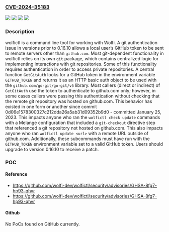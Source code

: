 ### [CVE-2024-35183](https://cve.mitre.org/cgi-bin/cvename.cgi?name=CVE-2024-35183)
![](https://img.shields.io/static/v1?label=Product&message=wolfictl&color=blue)
![](https://img.shields.io/static/v1?label=Version&message=%3D%20%3C%200.16.10%20&color=brighgreen)
![](https://img.shields.io/static/v1?label=Vulnerability&message=CWE-552%3A%20Files%20or%20Directories%20Accessible%20to%20External%20Parties&color=brighgreen)
![](https://img.shields.io/static/v1?label=Vulnerability&message=CWE-668%3A%20Exposure%20of%20Resource%20to%20Wrong%20Sphere&color=brighgreen)

### Description

wolfictl is a command line tool for working with Wolfi. A git authentication issue in versions prior to 0.16.10 allows a local user’s GitHub token to be sent to remote servers other than `github.com`. Most git-dependent functionality in wolfictl relies on its own `git` package, which contains centralized logic for implementing interactions with git repositories. Some of this functionality requires authentication in order to access private repositories. A central function `GetGitAuth` looks for a GitHub token in the environment variable `GITHUB_TOKEN` and returns it as an HTTP basic auth object to be used with the `github.com/go-git/go-git/v5` library. Most callers (direct or indirect) of `GetGitAuth` use the token to authenticate to github.com only; however, in some cases callers were passing this authentication without checking that the remote git repository was hosted on github.com. This behavior has existed in one form or another since commit 0d06e1578300327c212dda26a5ab31d09352b9d0 - committed January 25, 2023. This impacts anyone who ran the `wolfictl check update` commands with a Melange configuration that included a `git-checkout` directive step that referenced a git repository not hosted on github.com. This also impacts anyone who ran `wolfictl update <url>` with a remote URL outside of github.com. Additionally, these subcommands must have run with the `GITHUB_TOKEN` environment variable set to a valid GitHub token. Users should upgrade to version 0.16.10 to receive a patch.

### POC

#### Reference
- https://github.com/wolfi-dev/wolfictl/security/advisories/GHSA-8fg7-hp93-qhvr
- https://github.com/wolfi-dev/wolfictl/security/advisories/GHSA-8fg7-hp93-qhvr

#### Github
No PoCs found on GitHub currently.

